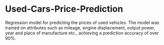 # Used-Cars-Price-Prediction
Regression model for predicting the prices of used vehicles. The model was trained on attributes such as mileage, engine displacement, output power, year and place of manufacture etc., achieving a prediction accuracy of over 90%. 
